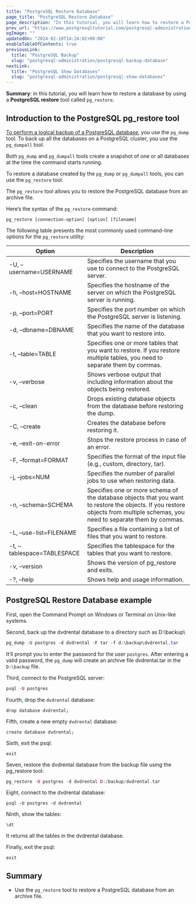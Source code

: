 ```yaml
---
title: "PostgreSQL Restore Database"
page_title: "PostgreSQL Restore Database"
page_description: "In this tutorial, you will learn how to restore a PostgreSQL database by using the pg_restore utility."
prev_url: "https://www.postgresqltutorial.com/postgresql-administration/postgresql-restore-database/"
ogImage: ""
updatedOn: "2024-02-18T14:24:02+00:00"
enableTableOfContents: true
previousLink: 
  title: "PostgreSQL Backup"
  slug: "postgresql-administration/postgresql-backup-database"
nextLink: 
  title: "PostgreSQL Show Databases"
  slug: "postgresql-administration/postgresql-show-databases"
---
```





**Summary**: in this tutorial, you will learn how to restore a database by using a **PostgreSQL restore** tool called `pg_restore`.


## Introduction to the PostgreSQL pg\_restore tool

[To perform a logical backup of a PostgreSQL database](postgresql-backup-database), you use the `pg_dump` tool. To back up all the databases on a PostgreSQL cluster, you use the `pg_dumpall` tool.

Both `pg_dump` and `pg_dumpall` tools create a snapshot of one or all databases at the time the command starts running.

To restore a database created by the `pg_dump` or `pg_dumpall` tools, you can use the `pg_restore` tool.

The `pg_restore` tool allows you to restore the PostgreSQL database from an archive file.

Here’s the syntax of the `pg_restore` command:


```csssql
pg_restore [connection-option] [option] [filename]
```
The following table presents the most commonly used command\-line options for the `pg_restore` utility:



| Option | Description |
| --- | --- |
| \-U, –username\=USERNAME | Specifies the username that you use to connect to the PostgreSQL server. |
| \-h, –host\=HOSTNAME | Specifies the hostname of the server on which the PostgreSQL server is running. |
| \-p, –port\=PORT | Specifies the port number on which the PostgreSQL server is listening. |
| \-d, –dbname\=DBNAME | Specifies the name of the database that you want to restore into. |
| \-t, –table\=TABLE | Specifies one or more tables that you want to restore. If you restore multiple tables, you need to separate them by commas. |
| \-v, –verbose | Shows verbose output that including information about the objects being restored. |
| \-c, –clean | Drops existing database objects from the database before restoring the dump. |
| \-C, –create | Creates the database before restoring it. |
| \-e, –exit\-on\-error | Stops the restore process in case of an error. |
| \-F, –format\=FORMAT | Specifies the format of the input file (e.g., custom, directory, tar). |
| \-j, –jobs\=NUM | Specifies the number of parallel jobs to use when restoring data. |
| \-n, –schema\=SCHEMA | Specifies one or more schema of the database objects that you want to restore the objects. If you restore objects from multiple schemas, you need to separate them by commas. |
| \-L, –use\-list\=FILENAME | Specifies a file containing a list of files that you want to restore. |
| \-t, –tablespace\=TABLESPACE | Specifies the tablespace for the tables that you want to restore. |
| \-v, –version | Shows the version of pg\_restore and exits. |
| \-?, –help | Shows help and usage information. |


## PostgreSQL Restore Database example

First, open the Command Prompt on Windows or Terminal on Unix\-like systems.

Second, back up the dvdrental database to a directory such as D:\\backup\\


```css
pg_dump -U postgres -d dvdrental -F tar -f d:\backup\dvdrental.tar 

```
It’ll prompt you to enter the password for the user `postgres`. After entering a valid password, the `pg_dump` will create an archive file dvdrental.tar in the `D:\backup` file.

Third, connect to the PostgreSQL server:


```php
psql -U postgres
```
Fourth, drop the `dvdrental` database:


```
drop database dvdrental;
```
Fifth, create a new empty `dvdrental` database:


```
create database dvdrental;
```
Sixth, exit the psql:


```
exit
```
Seven, restore the dvdrental database from the backup file using the pg\_restore tool:


```php
pg_restore -U postgres -d dvdrental D:/backup/dvdrental.tar
```
Eight, connect to the dvdrental database:


```
psql -U postgres -d dvdrental
```
Ninth, show the tables:


```
\dt
```
It returns all the tables in the dvdrental database.

Finally, exit the psql:


```
exit
```

## Summary

* Use the `pg_restore` tool to restore a PostgreSQL database from an archive file.

